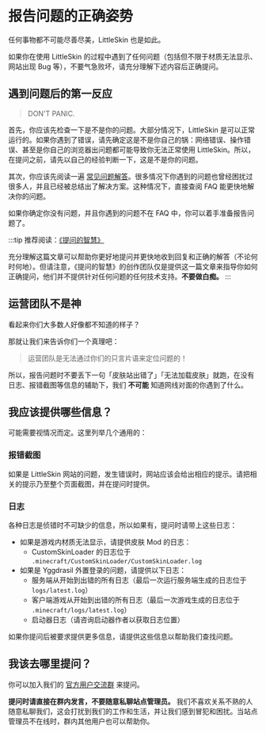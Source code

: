 # 报告问题的正确姿势

任何事物都不可能尽善尽美，LittleSkin 也是如此。

如果你在使用 LittleSkin 的过程中遇到了任何问题（包括但不限于材质无法显示、网站出现 Bug 等），不要气急败坏，请充分理解下述内容后正确提问。

## 遇到问题后的第一反应

> DON'T PANIC.

首先，你应该先检查一下是不是你的问题。大部分情况下，LittleSkin 是可以正常运行的。如果你遇到了错误，请先确定这是不是你自己的锅：网络错误、操作错误、甚至是你自己的浏览器出问题都可能导致你无法正常使用 LittleSkin。所以，在提问之前，请先以自己的经验判断一下，这是不是你的问题。

其次，你应该先阅读一遍 [常见问题解答](/faq.html)。很多情况下你遇到的问题也曾经困扰过很多人，并且已经被总结出了解决方案。这种情况下，直接查阅 FAQ 能更快地解决你的问题。

如果你确定你没有问题，并且你遇到的问题不在 FAQ 中，你可以着手准备报告问题了。

:::tip 推荐阅读：<a href="https://github.com/ryanhanwu/How-To-Ask-Questions-The-Smart-Way/blob/master/README-zh_CN.md" target="_blank">《提问的智慧》</a>

充分理解这篇文章可以帮助你更好地提问并更快地收到回复和正确的解答（不论何时何地）。但请注意，《提问的智慧》的创作团队仅是提供这一篇文章来指导你如何正确提问，他们并不提供针对任何问题的任何技术支持。**不要做白痴。**
:::

## 运营团队不是神

看起来你们大多数人好像都不知道的样子？

那就让我们来告诉你们一个真理吧：

> 运营团队是无法通过你们的只言片语来定位问题的！

所以，报告问题时不要丢下一句「皮肤站出错了」「无法加载皮肤」就跑，在没有日志、报错截图等信息的辅助下，我们 **不可能** 知道网线对面的你遇到了什么。

## 我应该提供哪些信息？

可能需要视情况而定。这里列举几个通用的：

### 报错截图

如果是 LittleSkin 网站的问题，发生错误时，网站应该会给出相应的提示。请把相关的提示乃至整个页面截图，并在提问时提供。

### 日志

各种日志是侦错时不可缺少的信息，所以如果有，提问时请带上这些日志：

- 如果是游戏内材质无法显示，请提供皮肤 Mod 的日志：
    - CustomSkinLoader 的日志位于 `.minecraft/CustomSkinLoader/CustomSkinLoader.log`
- 如果是 Yggdrasil 外置登录的问题，请提供以下日志：
    - 服务端从开始到出错的所有日志（最后一次运行服务端生成的日志位于 `logs/latest.log`）
    - 客户端游戏从开始到出错的所有日志（最后一次游戏生成的日志位于 `.minecraft/logs/latest.log`）
    - 启动器日志（请咨询启动器作者以获取日志位置）

如果你提问后被要求提供更多信息，请提供这些信息以帮助我们查找问题。

## 我该去哪里提问？

你可以加入我们的 [官方用户交流群](/user-group.html) 来提问。

**提问时请直接在群内发言，不要随意私聊站点管理员。** 我们不喜欢关系不熟的人随意私聊我们，这会打扰到我们的工作和生活，并让我们感到冒犯和困扰。当站点管理员不在线时，群内其他用户也可以帮助你。
